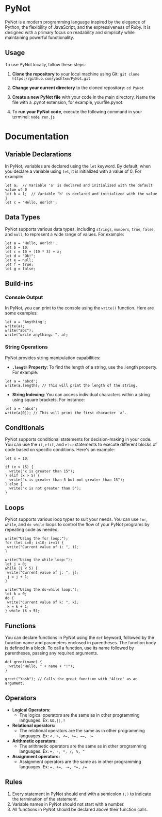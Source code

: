 # PyNot 

PyNot is a modern programming language inspired by the elegance of Python, the flexibility of JavaScript, and the expressiveness of Ruby. It is designed with a primary focus on readability and simplicity while maintaining powerful functionality.
 
## Usage

To use PyNot locally, follow these steps:

1. **Clone the repository** to your local machine using Git:
   `
   git clone https://github.com/yash7xm/PyNot.git
   `
2. **Change your current directory** to the cloned repository: ` cd PyNot `
 
4. **Create a new PyNot file** with your code in the main directory. Name the file with a .pynot extension, for example, yourfile.pynot.
  
6. To **run your PyNot code**, execute the following command in your terminal: ` node run.js `

# Documentation


## Variable Declarations

In PyNot, variables are declared using the `let` keyword. By default, when you declare a variable using `let`, it is initialized with a value of 0. For example:

```
let a;  // Variable 'a' is declared and initialized with the default value of 0
let b = 1;  // Variable 'b' is declared and initialized with the value 1
let c = 'Hello, World!';
```

## Data Types

PyNot supports various data types, including `strings`, `numbers`, `true`, `false`, and `null`, to represent a wide range of values. 
For example:

```
let a = 'Hello, World!';
let b = 10;
let c = 10 + (10 * 3) + a;
let d = "Ok!";
let e = null;
let f = true;
let g = false;
```

## Build-ins
### Console Output
In PyNot, you can print to the console using the `write()` function. 
Here are some examples:

```
let a = 'Anything';
write(a); 
write("abc");
write("write anything: ", a);
```
### String Operations

PyNot provides string manipulation capabilities:

* **`.length` Property**: To find the length of a string, use the .length property. For example:
```
let a = 'abcd';
write(a.length); // This will print the length of the string.
```
* **String Indexing**: You can access individual characters within a string using square brackets. For instance:

``` 
let a = 'abcd';
write(a[0]); // This will print the first character 'a'.
```
## Conditionals

PyNot supports conditional statements for decision-making in your code. You can use the `if`, `elif`, and `else` statements to execute different blocks of code based on specific conditions. Here's an example:

```
let x = 10;

if (x > 15) {
  write("x is greater than 15");
} elif (x > 5) {
  write("x is greater than 5 but not greater than 15");
} else {
  write("x is not greater than 5");
}
```

## Loops 

 PyNot supports various loop types to suit your needs. You can use `for`, `while`, and `do while` loops to control the flow of your PyNot programs by repeating code as needed.

 ``` 
write("Using the for loop:");
for (let i=0; i<10; i+=1) {
  write("Current value of i: ", i);
}

write("Using the while loop:");
let j = 0;
while (j < 5) {
  write("Current value of j: ", j);
  j = j + 1;
}

write("Using the do-while loop:");
let k = 0;
do {
  write("Current value of k: ", k);
  k = k + 1;
} while (k < 5);
```

## Functions

You can declare functions in PyNot using the `def` keyword, followed by the function name and parameters enclosed in parentheses. The function body is defined in a block. To call a function, use its name followed by parentheses, passing any required arguments.

```
def greet(name) {
  write("Hello, " + name + "!");
}

greet("Yash"); // Calls the greet function with "Alice" as an argument.
```

## Operators 

* **Logical Operators:** 
  - The logical operators are the same as in other programming languages. Ex: `&&,||,!`
* **Relational operators:** 
  - The relational operators are the same as in other programming languages. Ex: `<, >, <=, >=, ==, !=`
* **Arithmetic operators:**
  - The arithmetic operators are the same as in other programming languages. Ex: `+, -, *, /, %, ^`
* **Assignment operators:**
  - Assignment operators are the same as in other programming languages. Ex: `=, +=, -=, *=, /=`

## Rules

1. Every statement in PyNot should end with a semicolon `(;)` to indicate the termination of the statement.
2. Variable names in PyNot should not start with a number.
3. All functions in PyNot should be declared above their function calls.